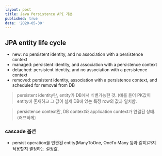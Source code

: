 ```yaml
---
layout: post
title: Java Persistence API 기본
published: true
date: '2020-05-30'
---
```

## JPA entity life cycle
- new: no persistent identity, and no association with a persistence context
- managed: persistent identity, and association with a persistence context
- detached: persistent identity, and no association with a persistence context
- removed: persistent identity, association with a persistence context, and scheduled for removal from DB


> persistent identity란, entity가 DB에서 식별가능한 것. (예를 들어 PK값이 entity에 존재하고 그 값이 실제 DB에 있는 특정 row의 값과 일치함.


> persistence context란, DB context와 application context가 연결된 상태. (러프하게)


### cascade 옵션
- persist operation을 연관된 entity(ManyToOne, OneTo Many 등과 같이)까지 적용할지 결정하는 설정값.
